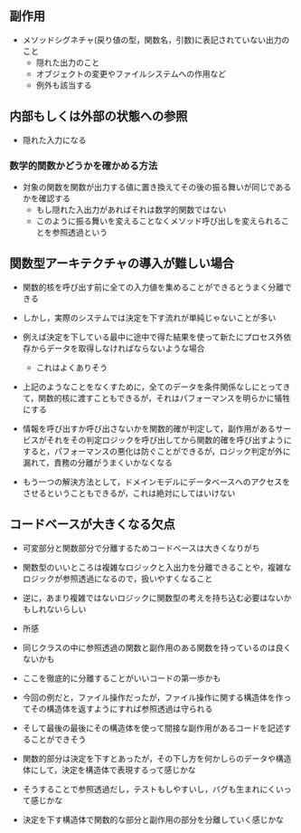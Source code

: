 ## 副作用

-   メソッドシグネチャ(戻り値の型，関数名，引数)に表記されていない出力のこと
    -   隠れた出力のこと
    -   オブジェクトの変更やファイルシステムへの作用など
    -   例外も該当する

## 内部もしくは外部の状態への参照

-   隠れた入力になる

### 数学的関数かどうかを確かめる方法

-   対象の関数を関数が出力する値に置き換えてその後の振る舞いが同じであるかを確認する
    -   もし隠れた入出力があればそれは数学的関数ではない
    -   このように振る舞いを変えることなくメソッド呼び出しを変えられることを参照透過という

## 関数型アーキテクチャの導入が難しい場合

-   関数的核を呼び出す前に全ての入力値を集めることができるとうまく分離できる
-   しかし，実際のシステムでは決定を下す流れが単純じゃないことが多い
-   例えば決定を下している最中に途中で得た結果を使って新たにプロセス外依存からデータを取得しなければならないような場合

    -   これはよくありそう

-   上記のようなことをなくすために，全てのデータを条件関係なしにとってきて，関数的核に渡すこともできるが，それはパフォーマンスを明らかに犠牲にする
-   情報を呼び出すか呼び出さないかを関数的確が判定して，副作用があるサービスがそれをその判定ロジックを呼び出してから関数的確を呼び出すようにすると，パフォーマンスの悪化は防ぐことができるが，ロジック判定が外に漏れて，責務の分離がうまくいかなくなる
-   もう一つの解決方法として，ドメインモデルにデータベースへのアクセスをさせるということもできるが，これは絶対にしてはいけない

## コードベースが大きくなる欠点

-   可変部分と関数部分で分離するためコードベースは大きくなりがち
-   関数型のいいところは複雑なロジックと入出力を分離できることや，複雑なロジックが参照透過になるので，扱いやすくなること
-   逆に，あまり複雑ではないロジックに関数型の考えを持ち込む必要はないかもしれないらしい

-   所感
-   同じクラスの中に参照透過の関数と副作用のある関数を持っているのは良くないかも
-   ここを徹底的に分離することがいいコードの第一歩かも
-   今回の例だと，ファイル操作だったが，ファイル操作に関する構造体を作ってその構造体を返すようにすれば参照透過は守られる
-   そして最後の最後にその構造体を使って間接な副作用があるコードを記述することができそう
-   関数的部分は決定を下すとあったが，その下し方を何かしらのデータや構造体にして，決定を構造体で表現するって感じかな
-   そうすることで参照透過だし，テストもしやすいし，バグも生まれにくいって感じかな
-   決定を下す構造体で関数的な部分と副作用の部分を分離していく感じかな

